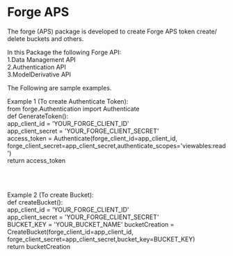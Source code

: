 <h1>Forge APS</h1>
<p>
The forge (APS) package is developed to create Forge APS token create/ delete buckets and others.
<br>

In this Package the following Forge API:<br>
1.Data Management API<br>
2.Authentication API <br>
3.ModelDerivative API<br>
</p>
<p>The Following are sample examples.</p>
<p>
Example 1 (To create Authenticate Token): <br>
from forge.Authentication import Authenticate<br>
def GenerateToken():<br>
    app_client_id = 'YOUR_FORGE_CLIENT_ID'<br>
    app_client_secret = 'YOUR_FORGE_CLIENT_SECRET'<br>
    access_token = Authenticate(forge_client_id=app_client_id, forge_client_secret=app_client_secret,authenticate_scopes='viewables:read')<br>
    return access_token
</p>
<br>
<br>

<p>
Example 2  (To create Bucket): <br>
def createBucket():<br>
    app_client_id = 'YOUR_FORGE_CLIENT_ID'<br>
    app_client_secret = 'YOUR_FORGE_CLIENT_SECRET'<br>
    BUCKET_KEY = 'YOUR_BUCKET_NAME'
    bucketCreation = CreateBucket(forge_client_id=app_client_id, forge_client_secret=app_client_secret,bucket_key=BUCKET_KEY)<br>
    return bucketCreation<br>
</p>